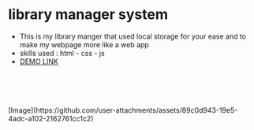 <h1>library manager system</h1>
<ul>
    <li>This is my library manger that used local storage for your ease and to make my webpage more like a web app</li>
    <li>skills used : html - css - js</li>
    <li><a href="https://kia-torkashvand.github.io/library-manager/">DEMO LINK</a></li>
</ul>
<br><br><br><br>
[Image](https://github.com/user-attachments/assets/89c0d943-19e5-4adc-a102-2162761cc1c2)
